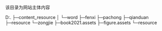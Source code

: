 该目录为网站主体内容

D:.
├─content_resource
│  └─word
├─fenxi
├─pachong
├─qianduan
├─resource
└─zongjie
    ├─book2021.assets
    ├─figure.assets
    └─resource